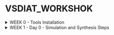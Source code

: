 # 	VSDIAT_WORKSHOK
<details>
	<summary>WEEK 0 - Tools Installation </summary>
	
# Day 0 - Tools Installation
## Yosys
```
$ git clone https://github.com/YosysHQ/yosys.git
$ cd yosys 
$ sudo apt install make (If make is not installed please install it) 
$ sudo apt-get install build-essential clang bison flex \
    libreadline-dev gawk tcl-dev libffi-dev git \
    graphviz xdot pkg-config python3 libboost-system-dev \
    libboost-python-dev libboost-filesystem-dev zlib1g-dev
$ make 
$ sudo make install
```
<img width="575" alt="yosys" src="[https://github.com/sukanyasmeher/sfal-vsd/assets/166566124/7dfb067d-5f8c-407b-86eb-6bcb44f60a97](https://github.com/SACH8787/VSDIAT_WORKSHOK/blob/main/WEEK0/yosys_installed.png)">

## Iverilog
```
$ sudo apt-get install iverilog
```
<img width="702" alt="iverilog" src="[https://github.com/sukanyasmeher/sfal-vsd/assets/166566124/e660c9fc-0d6d-4ab7-b75f-9992133771ef](https://github.com/SACH8787/VSDIAT_WORKSHOK/blob/main/WEEK0/iverilog_installed.png)">

## GTKWave
```
$ sudo apt update
$ sudo apt install gtkwave
```
<img width="604" alt="gtkwave2" src="[https://github.com/sukanyasmeher/sfal-vsd/assets/166566124/843a73bc-20ec-4417-bdc8-883caa6a299b](https://github.com/SACH8787/VSDIAT_WORKSHOK/blob/main/WEEK0/gtkwave_installed.png)">

</details>

<details>
    <summary>WEEK 1 - Day 0 - Simulation and Synthesis Steps</summary>
    
# Week 1 - Day 0 - Simulation and Synthesis

## Yosys - Synthesis and Netlist Diagram
$ yosys
yosys> read_verilog verilog/good_mux.v
yosys> synth -top good_mux
yosys> show

- `read_verilog verilog/good_mux.v` reads your Verilog file.
- `synth -top good_mux` synthesizes your top module named `good_mux`.
- `show` opens a GTK window displaying the synthesized netlist diagram.

## Icarus Verilog - Simulation and Waveform Viewing

- Compile your Verilog source and testbench:

$ iverilog -o good_mux_tb.vvp verilog/good_mux.v testbench/good_mux_tb.v


- Run the simulation:

$ vvp good_mux_tb.vvp


- View the waveform output:

$ gtkwave good_mux_tb.vcd


*(Ensure your testbench writes waveform data to `good_mux_tb.vcd`)*


</details>



